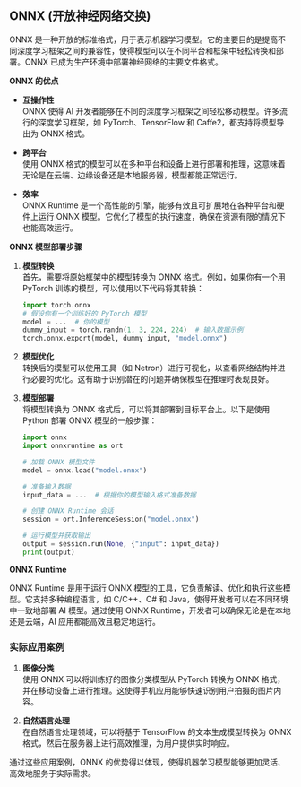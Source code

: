## ONNX (开放神经网络交换)

ONNX 是一种开放的标准格式，用于表示机器学习模型。它的主要目的是提高不同深度学习框架之间的兼容性，使得模型可以在不同平台和框架中轻松转换和部署。ONNX 已成为生产环境中部署神经网络的主要文件格式。

**ONNX 的优点**

* **互操作性**  
  ONNX 使得 AI 开发者能够在不同的深度学习框架之间轻松移动模型。许多流行的深度学习框架，如 PyTorch、TensorFlow 和 Caffe2，都支持将模型导出为 ONNX 格式。

* **跨平台**  
  使用 ONNX 格式的模型可以在多种平台和设备上进行部署和推理，这意味着无论是在云端、边缘设备还是本地服务器，模型都能正常运行。

* **效率**  
  ONNX Runtime 是一个高性能的引擎，能够有效且可扩展地在各种平台和硬件上运行 ONNX 模型。它优化了模型的执行速度，确保在资源有限的情况下也能高效运行。

**ONNX 模型部署步骤**

1. **模型转换**  
   首先，需要将原始框架中的模型转换为 ONNX 格式。例如，如果你有一个用 PyTorch 训练的模型，可以使用以下代码将其转换：

   ```python
   import torch.onnx
   # 假设你有一个训练好的 PyTorch 模型
   model = ...  # 你的模型
   dummy_input = torch.randn(1, 3, 224, 224)  # 输入数据示例
   torch.onnx.export(model, dummy_input, "model.onnx")
   ```

2. **模型优化**  
   转换后的模型可以使用工具（如 Netron）进行可视化，以查看网络结构并进行必要的优化。这有助于识别潜在的问题并确保模型在推理时表现良好。

3. **模型部署**  
   将模型转换为 ONNX 格式后，可以将其部署到目标平台上。以下是使用 Python 部署 ONNX 模型的一般步骤：

   ```python
   import onnx
   import onnxruntime as ort

   # 加载 ONNX 模型文件
   model = onnx.load("model.onnx")

   # 准备输入数据
   input_data = ...  # 根据你的模型输入格式准备数据

   # 创建 ONNX Runtime 会话
   session = ort.InferenceSession("model.onnx")

   # 运行模型并获取输出
   output = session.run(None, {"input": input_data})
   print(output)
   ```

**ONNX Runtime**

ONNX Runtime 是用于运行 ONNX 模型的工具，它负责解读、优化和执行这些模型。它支持多种编程语言，如 C/C++、C# 和 Java，使得开发者可以在不同环境中一致地部署 AI 模型。通过使用 ONNX Runtime，开发者可以确保无论是在本地还是云端，AI 应用都能高效且稳定地运行。

### 实际应用案例

1. **图像分类**  
   使用 ONNX 可以将训练好的图像分类模型从 PyTorch 转换为 ONNX 格式，并在移动设备上进行推理。这使得手机应用能够快速识别用户拍摄的图片内容。

2. **自然语言处理**  
   在自然语言处理领域，可以将基于 TensorFlow 的文本生成模型转换为 ONNX 格式，然后在服务器上进行高效推理，为用户提供实时响应。

通过这些应用案例，ONNX 的优势得以体现，使得机器学习模型能够更加灵活、高效地服务于实际需求。

